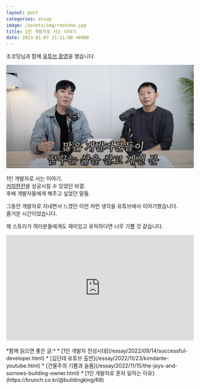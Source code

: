 ```yaml
---
layout: post
categories: essay
image: /assets/img/rootone.jpg
title: 1인 개발자로 사는 이야기
date: 2023-01-07 21:11:00 +0900
---
```


조코딩님과 함께 [유튜브 촬영](https://www.youtube.com/watch?v=L6TNhTNHRIA)을 했습니다.

![조코딩 유튜브](/assets/img/jocoding.png)

1인 개발자로 사는 이야기.  
[커피한잔](https://withcoffee.app)을 성공시킬 수 있었던 비결.  
후배 개발자들에게 해주고 싶었던 말들.

그동안 개발자로 지내면서 느꼈던 이런 저런 생각을 유튜브에서 이야기했습니다.  
즐거운 시간이었습니다.

제 스토리가 여러분들에게도 재미있고 유익하다면 너무 기쁠 것 같습니다.

<div class="iframe-container" style="position: relative; overflow: hidden; width: 100%; padding-top: 56.25%;">
 <iframe src="https://www.youtube.com/embed/L6TNhTNHRIA?si=6QHTsJLGOKwhQhr0" style="position: absolute; top: 0; left: 0; width: 100%; height: 100%;" frameborder="0" allowfullscreen></iframe>
</div>
<br>
*함께 읽으면 좋은 글:*
* [1인 개발자 전성시대](/essay/2022/09/14/successful-developer.html)
* [김단테 유튜브 출연](/essay/2022/11/23/kimdante-youtube.html)
* [건물주의 기쁨과 슬픔](/essay/2022/11/15/the-joys-and-sorrows-building-owner.html)
* [1인 개발자로 혼자 일하는 이유](https://brunch.co.kr/@buildingking/68)